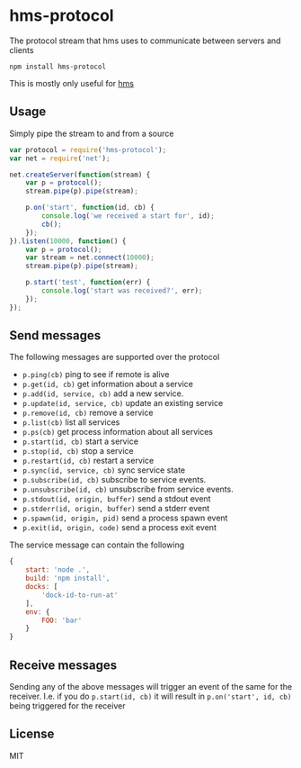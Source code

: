 # hms-protocol

The protocol stream that hms uses to communicate between servers and clients

	npm install hms-protocol

This is mostly only useful for [hms](https://github.com/mafintosh/hms.git)

## Usage

Simply pipe the stream to and from a source

``` js
var protocol = require('hms-protocol');
var net = require('net');

net.createServer(function(stream) {
	var p = protocol();
	stream.pipe(p).pipe(stream);

	p.on('start', function(id, cb) {
		console.log('we received a start for', id);
		cb();
	});
}).listen(10000, function() {
	var p = protocol();
	var stream = net.connect(10000);
	stream.pipe(p).pipe(stream);

	p.start('test', function(err) {
		console.log('start was received?', err);
	});
});

```

## Send messages

The following messages are supported over the protocol

* `p.ping(cb)` ping to see if remote is alive
* `p.get(id, cb)` get information about a service
* `p.add(id, service, cb)` add a new service.
* `p.update(id, service, cb)` update an existing service
* `p.remove(id, cb)` remove a service
* `p.list(cb)` list all services
* `p.ps(cb)` get process information about all services
* `p.start(id, cb)` start a service
* `p.stop(id, cb)` stop a service
* `p.restart(id, cb)` restart a service
* `p.sync(id, service, cb)` sync service state
* `p.subscribe(id, cb)` subscribe to service events.
* `p.unsubscribe(id, cb)` unsubscribe from service events.
* `p.stdout(id, origin, buffer)` send a stdout event
* `p.stderr(id, origin, buffer)` send a stderr event
* `p.spawn(id, origin, pid)` send a process spawn event
* `p.exit(id, origin, code)` send a process exit event

The service message can contain the following

``` js
{
	start: 'node .',
	build: 'npm install',
	docks: [
		'dock-id-to-run-at'
	],
	env: {
		FOO: 'bar'
	}
}
```

## Receive messages

Sending any of the above messages will trigger an event of the same for the receiver.
I.e. if you do `p.start(id, cb)` it will result in `p.on('start', id, cb)` being triggered
for the receiver

## License

MIT
